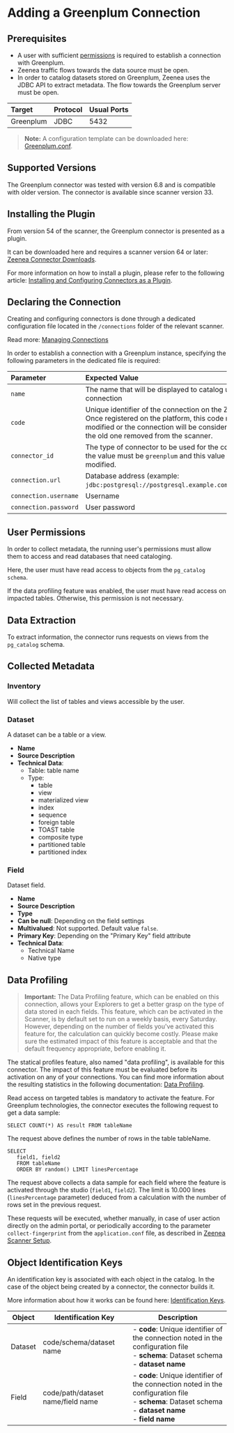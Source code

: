 # Adding a Greenplum  Connection

## Prerequisites

* A user with sufficient [permissions](#user-permissions) is required to establish a connection with Greenplum.
* Zeenea traffic flows towards the data source must be open.
* In order to catalog datasets stored on Greenplum, Zeenea uses the JDBC API to extract metadata. The flow towards the Greenplum server must be open. 

| Target| Protocol | Usual Ports |
| :--- | :--- | :--- |
| Greenplum | JDBC | 5432 |

> **Note:** A configuration template can be downloaded here: [Greenplum.conf](https://actian.file.force.com/sfc/dist/version/download/?oid=00D300000001XnW&ids=068Nu00000GUgqD&d=%2Fa%2FNu000002lgHB%2FHbG8nqK6P.iKW.bGC0kFb.8zCn3MFgq3YMgk.OMYbAM&asPdf=false).

## Supported Versions

The Greenplum connector was tested with version 6.8 and is compatible with older version. The connector is available since scanner version 33.

## Installing the Plugin

From version 54 of the scanner, the Greenplum connector is presented as a plugin. 

It can be downloaded here and requires a scanner version 64 or later: [Zeenea Connector Downloads](./zeenea-connectors-list.md).

For more information on how to install a plugin, please refer to the following article: [Installing and Configuring Connectors as a Plugin](./zeenea-connectors-install-as-plugin.md).

## Declaring the Connection

Creating and configuring connectors is done through a dedicated configuration file located in the `/connections` folder of the relevant scanner.

Read more: [Managing Connections](../Zeenea_Administration/zeenea-managing-connections.md)
 
In order to establish a connection with a Greenplum instance, specifying the following parameters in the dedicated file is required:

| Parameter| Expected Value |
| :--- | :--- |
| `name` | The name that will be displayed to catalog users for this connection | 
| `code` | Unique identifier of the connection on the Zeenea platform. Once registered on the platform, this code must not be modified or the connection will be considered as new and the old one removed from the scanner. | 
| `connector_id` | The type of connector to be used for the connection. Here, the value must be `greenplum` and this value must not be modified. | 
| `connection.url` | Database address (example: `jdbc:postgresql://postgresql.example.com:5432/database`) |
| `connection.username` | Username |
| `connection.password` | User password |

## User Permissions

In order to collect metadata, the running user's permissions must allow them to access and read databases that need cataloging. 

Here, the user must have read access to objects from the `pg_catalog schema`.

If the data profiling feature was enabled, the user must have read access on impacted tables. Otherwise, this permission is not necessary.

## Data Extraction

To extract information, the connector runs requests on views from the `pg_catalog` schema.

## Collected Metadata

### Inventory

Will collect the list of tables and views accessible by the user.  

### Dataset

A dataset can be a table or a view. 

* **Name**
* **Source Description**
* **Technical Data**:
  * Table: table name
  * Type:
    * table
    * view
    * materialized view
    * index
    * sequence
    * foreign table
    * TOAST table
    * composite type
    * partitioned table
    * partitioned index

### Field

Dataset field. 

* **Name**
* **Source Description**
* **Type**
* **Can be null**: Depending on the field settings
* **Multivalued**: Not supported. Default value `false`.
* **Primary Key**: Depending on the "Primary Key" field attribute
* **Technical Data**:
  * Technical Name
  * Native type

## Data Profiling

> **Important:** The Data Profiling feature, which can be enabled on this connection, allows your Explorers to get a better grasp on the type of data stored in each fields. This feature, which can be activated in the Scanner, is by default set to run on a weekly basis, every Saturday. However, depending on the number of fields you've activated this feature for, the calculation can quickly become costly. Please make sure the estimated impact of this feature is acceptable and that the default frequency appropriate, before enabling it.

The statical profiles feature, also named "data profiling", is available for this connector. The impact of this feature must be evaluated before its activation on any of your connections. You can find more information about the resulting statistics in the following documentation: [Data Profiling](../Zeenea_Explorer/zeenea-data-profiling.md).

Read access on targeted tables is mandatory to activate the feature. For Greenplum technologies, the connector executes the following request to get a data sample: 

`SELECT COUNT(*) AS result FROM tableName`
 
 The request above defines the number of rows in the table tableName.

```
SELECT
   field1, field2
   FROM tableName
   ORDER BY random() LIMIT linesPercentage
``` 
 
The request above collects a data sample for each field where the feature is activated through the studio (`field1`, `field2`). The limit is 10.000 lines (`linesPercentage` parameter) deduced from a calculation with the number of rows set in the previous request.

These requests will be executed, whether manually, in case of user action directly on the admin portal, or periodically according to the parameter `collect-fingerprint` from the `application.conf` file, as described in [Zeenea Scanner Setup](../Scanners/zeenea-scanner-setup.md).

## Object Identification Keys

An identification key is associated with each object in the catalog. In the case of the object being created by a connector, the connector builds it.

More information about how it works can be found here: [Identification Keys](../Stewardship/zeenea-identification-keys.md).

| Object | Identification Key | Description |
|---|---|---|
| Dataset | code/schema/dataset name | - **code**: Unique identifier of the connection noted in the configuration file<br>- **schema**: Dataset schema<br>- **dataset name** |
| Field | code/path/dataset name/field name | - **code**: Unique identifier of the connection noted in the configuration file<br>- **schema**: Dataset schema<br>- **dataset name**<br>- **field name** |